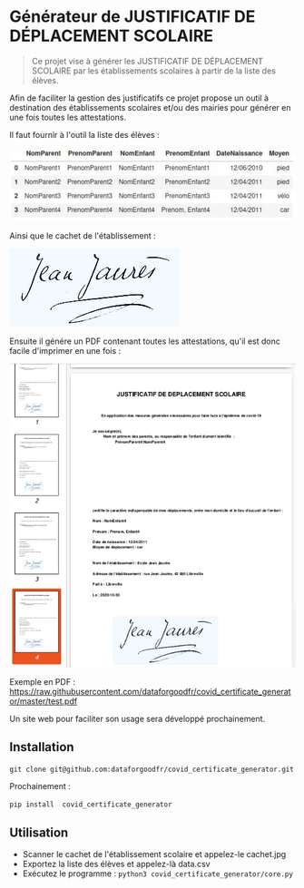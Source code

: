 # Générateur de JUSTIFICATIF DE DÉPLACEMENT SCOLAIRE
> Ce projet vise à générer les JUSTIFICATIF DE DÉPLACEMENT SCOLAIRE par les établissements scolaires à partir de la liste des élèves.


Afin de faciliter la gestion des justificatifs ce projet propose un outil à destination des établissements scolaires et/ou des mairies pour générer en une fois toutes les attestations.

Il faut fournir à l'outil la liste des élèves :

![](assets/tableau.jpg)

Ainsi que le cachet de l'établissement :

![](cachet.jpg)

Ensuite il génére un PDF contenant toutes les attestations, qu'il est donc facile d'imprimer en une fois :

![](assets/pdf_view.png)

Exemple en PDF : https://raw.githubusercontent.com/dataforgoodfr/covid_certificate_generator/master/test.pdf

Un site web pour faciliter son usage sera développé prochainement.

## Installation

`git clone git@github.com:dataforgoodfr/covid_certificate_generator.git`

Prochainement :

`pip install  covid_certificate_generator`

## Utilisation

- Scanner le cachet de l'établissement scolaire et appelez-le cachet.jpg
- Exportez la liste des élèves et appelez-là data.csv
- Exécutez le programme :
`python3 covid_certificate_generator/core.py`

